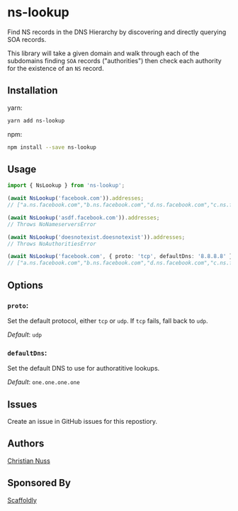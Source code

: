 # ns-lookup

Find NS records in the DNS Hierarchy by discovering and directly querying SOA
records.

This library will take a given domain and walk through each of the subdomains
finding `SOA` records ("authorities") then check each authority for the
existence of an `NS` record.

## Installation

yarn:

```sh
yarn add ns-lookup
```

npm:

```sh
npm install --save ns-lookup
```

## Usage

```typescript
import { NsLookup } from 'ns-lookup';

(await NsLookup('facebook.com')).addresses;
// ["a.ns.facebook.com","b.ns.facebook.com","d.ns.facebook.com","c.ns.facebook.com"]

(await NsLookup('asdf.facebook.com')).addresses;
// Throws NoNameserversError

(await NsLookup('doesnotexist.doesnotexist')).addresses;
// Throws NoAuthoritiesError

(await NsLookup('facebook.com', { proto: 'tcp', defaultDns: '8.8.8.8' })).addresses;
// ["a.ns.facebook.com","b.ns.facebook.com","d.ns.facebook.com","c.ns.facebook.com"]
```

## Options

### **`proto`**:

Set the default protocol, either `tcp` or `udp`. If `tcp` fails, fall back to `udp`.

_Default_: `udp`

### **`defaultDns`**:

Set the default DNS to use for authoratitive lookups.

_Default_: `one.one.one.one`

## Issues

Create an issue in GitHub issues for this repostiory.

## Authors

[Christian Nuss](https://github.com/cnuss)

## Sponsored By

[Scaffoldly](https://scaffold.ly)
